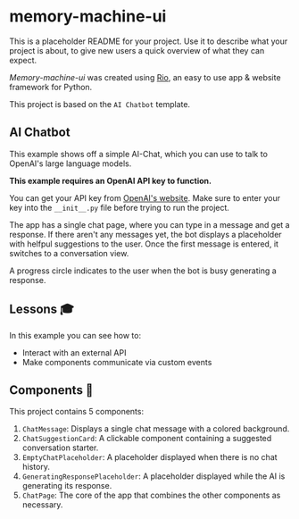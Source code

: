 # memory-machine-ui

This is a placeholder README for your project. Use it to describe what your
project is about, to give new users a quick overview of what they can expect.

_Memory-machine-ui_ was created using [Rio](https://rio.dev/), an easy to
use app & website framework for Python.

This project is based on the `AI Chatbot` template.

## AI Chatbot

This example shows off a simple AI-Chat, which you can use to talk to OpenAI's
large language models.

**This example requires an OpenAI API key to function.**

You can get your API key from [OpenAI's
website](https://platform.openai.com/api-keys). Make sure to enter your key into
the `__init__.py` file before trying to run the project.

The app has a single chat page, where you can type in a message and get a
response. If there aren't any messages yet, the bot displays a placeholder with
helfpul suggestions to the user. Once the first message is entered, it switches
to a conversation view.

A progress circle indicates to the user when the bot is busy generating a
response.

## Lessons 🎓

In this example you can see how to:

- Interact with an external API
- Make components communicate via custom events

## Components 🧩

This project contains 5 components:

1. `ChatMessage`: Displays a single chat message with a colored background.
2. `ChatSuggestionCard`: A clickable component containing a suggested
   conversation starter.
3. `EmptyChatPlaceholder`: A placeholder displayed when there is no chat
   history.
4. `GeneratingResponsePlaceholder`: A placeholder displayed while the AI is
   generating its response.
5. `ChatPage`: The core of the app that combines the other components as
   necessary.
